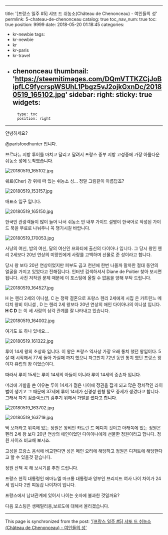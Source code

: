 
---
title: '[프랑스 일주 #5] 샤또 드 쉬농소(Château de Chenonceau)  - 여인들의 성'
permlink: 5-chateau-de-chenonceau
catalog: true
toc_nav_num: true
toc: true
position: 9999
date: 2018-05-20 01:18:45
categories:
- kr-newbie
tags:
- kr-newbie
- kr
- kr-paris
- kr-travel
- chenonceau
thumbnail: 'https://steemitimages.com/DQmVTTKZCjJoBipfLC9fycrspWSUhL1Pbgz5vJ2ojkGxnDc/20180519_165102.jpg'
sidebar:
    right:
        sticky: true
widgets:
    -
        type: toc
        position: right
---


안녕하세요?

@parisfoodhunter 입니다.

브르타뉴 지방 투어를 마치고 달리고 달려서 프랑스 중부 지방 고성중에 가장  아름다운 쉬농소 성에 도착했습니다.

![20180519_165102.jpg](https://steemitimages.com/DQmVTTKZCjJoBipfLC9fycrspWSUhL1Pbgz5vJ2ojkGxnDc/20180519_165102.jpg)


쉐르(Cher) 강 위에 떠 있는 쉬농소 성... 정말 그림같이 아름답죠?

![20180519_153157.jpg](https://steemitimages.com/DQmUkWxGgAH6PG3XdrEPAzXyBPScWK9YxuUHSfQdJD4NkuY/20180519_153157.jpg)

매표소 입구 입니다.


![20180519_165150.jpg](https://steemitimages.com/DQmfKsyF5wj9GEUk1zumjCxTY5Tz2z5G895NQ7gZMmFFNbM/20180519_165150.jpg)

한국인 관광객들이 많이 늘어 나서 쉬농소 안 내부 가이드 설명이 한국어로 작성된 가이드 북을 무료로 나눠주니 꼭 챙기시길 바랍니다.

![20180519_170053.jpg](https://steemitimages.com/DQmdsSFJavGeAsdMRQNqHXhWFnxBGfB9XFjrTyN37zz1PXY/20180519_170053.jpg)

사냥의 여신, 밤의 여신, 달의 여신인 프와티에 출신의 다이아나 입니다. 그 당시 왕인 헨리 2세보다 20년 연상의 미망인에게 사랑를 고백하며 선물로 준 성이라고 합니다.

당시 왕 보다 20년 연상이었지만 피부도 곱고 천년에 한번 나올까 말까한 절대 동안의 얼굴을 가지고 있었다고 전해집니다. 인터넷 검색하셔서 Diane de Poitier 찾아 보시면 됩니다. 사진 저작권 문제 때문에 이 포스팅에 올릴 수 없음을 양해 부탁 드립니다.

![20180519_164527.jpg](https://steemitimages.com/DQmYXxJM2vigMcZkjCHgs7Dp19iEpmMybDAxaf4mhiutpY5/20180519_164527.jpg)

H 는 헨리 2세의 이니셜, C 는 정략 결혼으로 프랑스 헨리 2세에게 시집 온 카트린느 메디치 왕비 이니셜 , D 는 헨리 2세 왕보다 20년 연상의 애인 다이아나의 이니셜 입니다.  **H C D** 는 이 세 사람의 삼각 관계를  잘 나타내고 있습니다.

![20180519_164002.jpg](https://steemitimages.com/DQmS5hcvyPriy8Xf5R3emiXKCDvN2PHMUDsSAwUAj4ZBb5o/20180519_164002.jpg)

여기도 또 하나 있네요...

![20180519_161322.jpg](https://steemitimages.com/DQmdsv9avH4ZLzrusrRzjj4v684YcjxuH73d6nqQpzxxZSt/20180519_161322.jpg)

루이 14세 왕의 초상화 입니다.
이 왕은 프랑스 역사상 가장 오래 통치 했던  왕입이다. 5살 때 시작해서 77세 돌아 가실때 까지 했으니 자그만치 72년 동안 통치 했던 프랑스 왕이자 유럽의 왕 이었습이다.

따라서 루이 15세는 루이 14세의 아들이 이니라 루이 14세의 증손자 입니다.

머리에 가발을 쓴 이유는 루이 14세가 젊은 나이에 정권을 잡게 되고 많은 정치적인 라이벌이 생기고 그 때문에 37세에 루이 14세가 신경성 원형 탈모 증세가 생겼다고 합니다. 그래서 자기 컴플렉스(?) 감추기 위해서 가발를 썼다고 합니다.

![20180519_163702.jpg](https://steemitimages.com/DQmNMaP7k2wSYvYPXeWhuju6xngFSX7JFYzqnMRggsrTYDi/20180519_163702.jpg)

![20180519_163719.jpg](https://steemitimages.com/DQmaUYCW3erJ6e8GHwbLhEgvfDyXR9vKrxYo4LAkpzYZP74/20180519_163719.jpg)

딱 보더라고 위쪽에 있는 정원은 왕비인 카트린 드 메디치 것이고 아래쪽에 있는 정원은 헨리 2세 왕 보다 20년 연상의 애인이었던 다이아나에게 선물한 정원이라고 합니다. 정원 사이즈 비교해 보시죠.

고성을 프랑스 음식에  비교한다면 성은 메인 요리에
해당하고  정원은 디저트에 해당한다고 할 수 있을것 같습니다. 

정원 산책 꼭 해 보시기를 추천 드립니다. 

프랑스 현직 대통령인 에마뉴엘 마크롱 대통령과 영부인 브리지뜨 여사 나이 차이가 24세 입니다
 2번 띠동갑 나이차이 입니다.

프랑스에서 남녀관계에  있어서 나이는 숫자에 불과한 것일까요?

다음 포스팅은 생떼밀리옹,보르도에 대해서 올리겠습니다.

- - -

This page is synchronized from the post: ['[프랑스 일주 #5] 샤또 드 쉬농소(Château de Chenonceau)  - 여인들의 성'](https://steemit.com/@parisfoodhunter/5-chateau-de-chenonceau)
